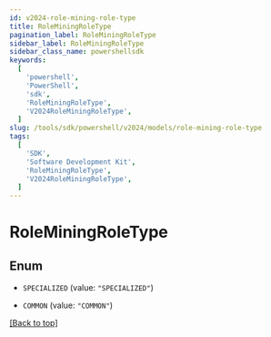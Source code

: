 ```yaml
---
id: v2024-role-mining-role-type
title: RoleMiningRoleType
pagination_label: RoleMiningRoleType
sidebar_label: RoleMiningRoleType
sidebar_class_name: powershellsdk
keywords:
  [
    'powershell',
    'PowerShell',
    'sdk',
    'RoleMiningRoleType',
    'V2024RoleMiningRoleType',
  ]
slug: /tools/sdk/powershell/v2024/models/role-mining-role-type
tags:
  [
    'SDK',
    'Software Development Kit',
    'RoleMiningRoleType',
    'V2024RoleMiningRoleType',
  ]
---
```


# RoleMiningRoleType

## Enum

- `SPECIALIZED` (value: `"SPECIALIZED"`)

- `COMMON` (value: `"COMMON"`)

[[Back to top]](#)
